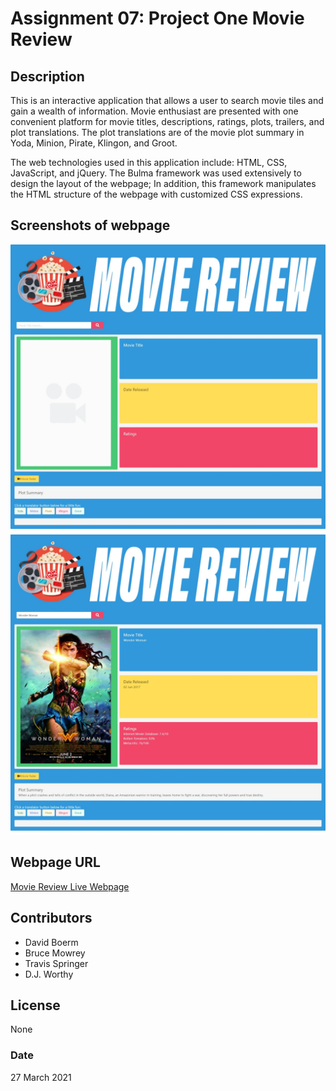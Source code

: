 # Assignment 07:  Project One  Movie Review

## Description
This is an interactive application that allows a user to search movie tiles and gain a wealth of information.  Movie enthusiast are presented with one convenient platform for movie titles, descriptions, ratings, plots, trailers, and plot translations.  The plot translations are of the movie plot summary in Yoda, Minion, Pirate, Klingon, and Groot.

The web technologies used in this application include:  HTML, CSS, JavaScript, and jQuery.  The Bulma framework was used extensively to design the layout of the webpage; In addition, this framework manipulates the HTML structure of the webpage with customized CSS expressions.  

## Screenshots of webpage

![Movie Reviews Before Use](./assets/images/movie_review_page.jpeg)
![Active Movie Search](./assets/images/movie_review_search_page.jpeg)

## Webpage URL

[Movie Review Live Webpage]( https://)

## Contributors
- David Boerm
- Bruce Mowrey
- Travis Springer
- D.J. Worthy

## License
None

### Date
27 March 2021
